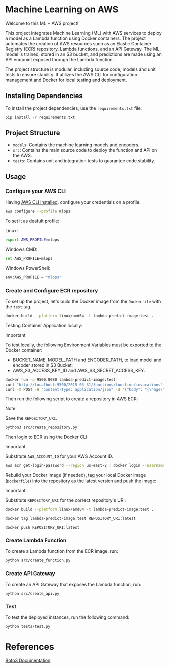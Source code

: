 # Machine Learning on AWS

Welcome to this ML + AWS project!

This project integrates Machine Learning (ML) with AWS services to deploy a model as a Lambda function using Docker containers. The project automates the creation of AWS resources such as an Elastic Container Registry (ECR) repository, Lambda functions, and an API Gateway. The ML model is trained, stored in an S3 bucket, and predictions are made using an API endpoint exposed through the Lambda function.

The project structure is modular, including source code, models and unit tests to ensure stability. It utilizes the AWS CLI for configuration management and Docker for local testing and deployment.

## Installing Dependencies

To install the project dependencies, use the `requirements.txt` file:

```sh
pip install -r requirements.txt
```

## Project Structure

- `models`: Contains the machine learning models and encoders.
- `src`: Contains the main source code to deploy the function and API on the AWS.
- `tests`: Contains unit and integration tests to guarantee code stability.

## Usage

### Configure your AWS CLI

Having [AWS CLI installed](https://docs.aws.amazon.com/cli/latest/userguide/getting-started-install.html), configure your credentials on a profile:
```bash
aws configure --profile mlops
```

To set it as deafult profile:

Linux:
```bash
export AWS_PROFILE=mlops
```

Windows CMD:
```bash
set AWS_PROFILE=mlops
```

Windows PowerShell:
```bash
env:AWS_PROFILE = "mlops"
```

### Create and Configure ECR repository

To set up the project, let's build the Docker image from the `Dockerfile` with the `test` tag.
```bash
docker build --platform linux/amd64 -t lambda-predict-image:test .
```

Testing Container Application locally:
> [!IMPORTANT]  
> To test locally, the following Environment Variables must be exported to the Docker container:
> - BUCKET_NAME, MODEL_PATH and ENCODER_PATH, to load model and encoder stored in S3 Bucket;
> - AWS_S3_ACCESS_KEY_ID and AWS_S3_SECRET_ACCESS_KEY.
```bash
docker run -p 9500:8080 lambda-predict-image:test
curl "http://localhost:9500/2015-03-31/functions/function/invocations" -d "{}"
curl -X POST -H "Content-Type: application/json" -d '{"body": "{\"age\": 42, \"job\": \"entrepreneur\", \"marital\": \"married\", \"education\": \"primary\", \"balance\": 558, \"housing\": \"yes\", \"duration\": 186, \"campaign\": 2}"}' "http://localhost:9500/2015-03-31/functions/function/invocations"
```

Then run the following script to create a repository in AWS ECR:

> [!NOTE]  
> Save the `REPOSITORY_URI`.

```bash
python3 src/create_repository.py
```

Then login to ECR using the Docker CLI:

> [!IMPORTANT]  
> Substitute `AWS_ACCOUNT_ID` for your AWS Account ID.

```bash
aws ecr get-login-password --region us-east-2 | docker login --username AWS --password-stdin AWS_ACCOUNT_ID.dkr.ecr.us-east-2.amazonaws.com
```

Rebuild your Docker image (if needed), tag your local Docker image (`Dockerfile`) into the repository as the latest version and push the image:

> [!IMPORTANT]  
> Substitute `REPOSITORY_URI` for the correct repository's URI.

```bash
docker build --platform linux/amd64 -t lambda-predict-image:test .

docker tag lambda-predict-image:test REPOSITORY_URI:latest

docker push REPOSITORY_URI:latest
```

### Create Lambda Function

To create a Lambda function from the ECR image, run:

```bash
python src/create_function.py
```

### Create API Gateway

To create an API Gateway that exposes the Lambda function, run:

```bash
python src/create_api.py
```

### Test

To test the deployed instances, run the following command:

```bash
python tests/test.py
```

# References

[Boto3 Documentation](https://boto3.amazonaws.com/v1/documentation/api/latest/index.html)
